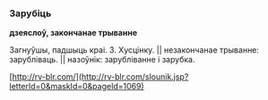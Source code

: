 ### Зарубіць
**дзеяслоў, закончанае трыванне**

Загнуўшы, падшыць краі. 3. Хусцінку. || незакончанае трыванне: зарубліваць. || назоўнік: зарубліванне і зарубка.

<a rel="author">[http://rv-blr.com/](http://rv-blr.com/slounik.jsp?letterId=0&maskId=0&pageId=1069)</a>

